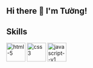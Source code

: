 ## Hi there 👋 I'm Tường!
<!--
**Ngoductuong2032000/Ngoductuong2032000** is a ✨ _special_ ✨ repository because its `README.md` (this file) appears on your GitHub profile.
Here are some ideas to get you started:

- 🔭 I’m currently working on ...
- 🌱 I’m currently learning ...
- 👯 I’m looking to collaborate on ...
- 🤔 I’m looking for help with ...
- 💬 Ask me about ...
- 📫 How to reach me: ...
- 😄 Pronouns: ...
- ⚡ Fun fact: ...
-->
## Skills
<p class="Skill-icon">
  <img width="50" height="50" src="https://img.icons8.com/plasticine/100/html-5.png" alt="html-5"/>
  <img width="50" height="50" src="https://img.icons8.com/plasticine/100/css3.png" alt="css3"/>
  <img width="50" height="50" src="https://img.icons8.com/ios/100/javascript--v1.png" alt="javascript--v1"/>
  
</p>
